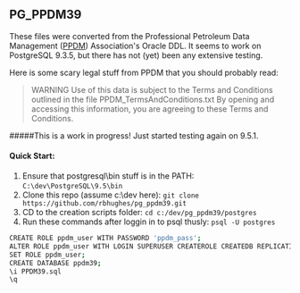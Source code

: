 PG_PPDM39
---------

These files were converted from the Professional Petroleum Data Management ([PPDM]) Association's Oracle DDL. It seems to work on PostgreSQL 9.3.5, but there has not (yet) been any extensive testing.

Here is some scary legal stuff from PPDM that you should probably read:


> WARNING
Use of this data is subject to the Terms and Conditions outlined in the file PPDM_TermsAndConditions.txt
By opening and accessing this information, you are agreeing to these Terms and Conditions.


#####This is a work in progress! Just started testing again on 9.5.1.

#### Quick Start:

1. Ensure that postgresql\bin stuff is in the PATH:
```C:\dev\PostgreSQL\9.5\bin```
2. Clone this repo (assume c:\dev here):
```git clone https://github.com/rbhughes/pg_ppdm39.git```
3. CD to the creation scripts folder:
```cd c:/dev/pg_ppdm39/postgres```
4. Run these commands after loggin in to psql thusly:
```psql -U postgres```

```sh
CREATE ROLE ppdm_user WITH PASSWORD 'ppdm_pass';
ALTER ROLE ppdm_user WITH LOGIN SUPERUSER CREATEROLE CREATEDB REPLICATION;
SET ROLE ppdm_user;
CREATE DATABASE ppdm39;
\i PPDM39.sql
\q
```



[ppdm]:http://ppdm.org/
